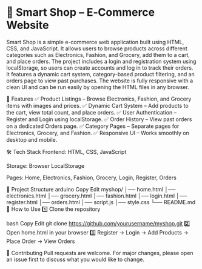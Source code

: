# 🛒 Smart Shop – E‑Commerce Website
Smart Shop is a simple e-commerce web application built using HTML, CSS, and JavaScript. It allows users to browse products across different categories such as Electronics, Fashion, and Grocery, add them to a cart, and place orders. The project includes a login and registration system using localStorage, so users can create accounts and log in to track their orders. It features a dynamic cart system, category-based product filtering, and an orders page to view past purchases. The website is fully responsive with a clean UI and can be run easily by opening the HTML files in any browser.

🚀 Features
✅ Product Listings – Browse Electronics, Fashion, and Grocery items with images and prices.
✅ Dynamic Cart System – Add products to the cart, view total count, and place orders.
✅ User Authentication – Register and Login using localStorage.
✅ Order History – View past orders on a dedicated Orders page.
✅ Category Pages – Separate pages for Electronics, Grocery, and Fashion.
✅ Responsive UI – Works smoothly on desktop and mobile.

🛠️ Tech Stack
Frontend: HTML, CSS, JavaScript

Storage: Browser LocalStorage

Pages: Home, Electronics, Fashion, Grocery, Login, Register, Orders

📂 Project Structure
arduino
Copy
Edit
myshop/
│── home.html
│── electronics.html
│── grocery.html
│── fashion.html
│── login.html
│── register.html
│── orders.html
│── script.js
│── style.css
└── README.md
📌 How to Use
1️⃣ Clone the repository

bash
Copy
Edit
git clone https://github.com/yourusername/myshop.git
2️⃣ Open home.html in your browser
3️⃣ Register → Login → Add Products → Place Order → View Orders


🤝 Contributing
Pull requests are welcome. For major changes, please open an issue first to discuss what you would like to change.
